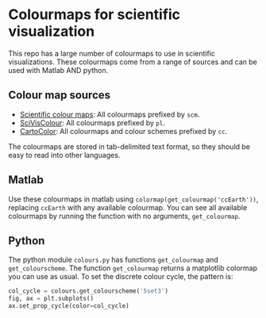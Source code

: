 # Colourmaps for scientific visualization
This repo has a large number of colourmaps to use in scientific visualizations. These colourmaps come from a range of sources and can be used with Matlab AND python.

## Colour map sources

 * [Scientific colour maps](https://zenodo.org/record/4153113#.X9ueU9ZyZhE): All colourmaps prefixed by `scm`.
 * [SciVisColour](https://sciviscolor.org/): All colourmaps prefixed by `pl`.
 * [CartoColor](https://carto.com/carto-colors/): All colourmaps and colour schemes prefixed by `cc`.

The colourmaps are stored in tab-delimited text format, so they should be easy to read into other languages.

## Matlab
Use these colourmaps in matlab using `colormap(get_colourmap('ccEarth'))`, replacing `ccEarth` with any available colourmap. You can see all available colourmaps by running the function with no arguments, `get_colourmap`.

## Python
The python module `colours.py` has functions `get_colourmap` and `get_colourscheme`. The function `get_colourmap` returns a matplotlib colormap you can use as usual. To set the discrete colour cycle, the pattern is:

```python
col_cycle = colours.get_colourscheme('5set3')
fig, ax = plt.subplots()
ax.set_prop_cycle(color=col_cycle)
```
